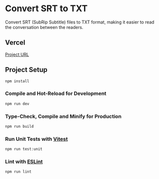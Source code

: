 # Convert SRT to TXT

Convert SRT (SubRip Subtitle) files to TXT format, making it easier to read the conversation between the readers.

## Vercel

[Project URL](https://convert-srt-2-txt.vercel.app/)

## Project Setup

```sh
npm install
```

### Compile and Hot-Reload for Development

```sh
npm run dev
```

### Type-Check, Compile and Minify for Production

```sh
npm run build
```

### Run Unit Tests with [Vitest](https://vitest.dev/)

```sh
npm run test:unit
```

### Lint with [ESLint](https://eslint.org/)

```sh
npm run lint
```
